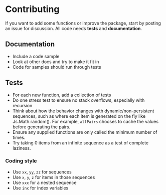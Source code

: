 # Contributing

If you want to add some functions or improve the package, start by posting an issue for discussion. All code needs **tests** and **documentation**.

## Documentation

- Include a code sample
- Look at other docs and try to make it fit in
- Code for samples should run through tests

## Tests

- For each new function, add a collection of tests
- Do one stress test to ensure no stack overflows, especially with recursion
- Think about how the behavior changes with dynamic/non-persistent sequences, such as where each item is generated on the fly like Js.Math.random(). For example, `allPairs` chooses to cache the values before generating the pairs.
- Ensure any supplied functions are only called the minimum number of times.
- Try taking 0 items from an infinite sequence as a test of complete laziness.

### Coding style

- Use `xx`, `yy`, `zz` for sequences
- Use `x`, `y`, `z` for items in those sequences
- Use `xxx` for a nested sequence
- Use `inx` for index variables
